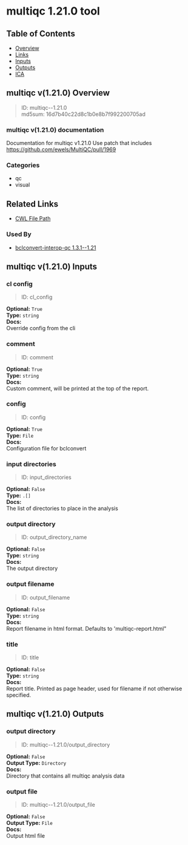 
multiqc 1.21.0 tool
===================

## Table of Contents
  
- [Overview](#multiqc-v1210-overview)  
- [Links](#related-links)  
- [Inputs](#multiqc-v1210-inputs)  
- [Outputs](#multiqc-v1210-outputs)  
- [ICA](#ica)  


## multiqc v(1.21.0) Overview



  
> ID: multiqc--1.21.0  
> md5sum: 16d7b40c22d8c1b0e8b7f992200705ad

### multiqc v(1.21.0) documentation
  
Documentation for multiqc v1.21.0
Use patch that includes https://github.com/ewels/MultiQC/pull/1969

### Categories
  
- qc  
- visual  


## Related Links
  
- [CWL File Path](../../../../../../tools/multiqc/1.21.0/multiqc__1.21.0.cwl)  


### Used By
  
- [bclconvert-interop-qc 1.3.1--1.21](../../../workflows/bclconvert-interop-qc/1.3.1--1.21/bclconvert-interop-qc__1.3.1--1.21.md)  

  


## multiqc v(1.21.0) Inputs

### cl config



  
> ID: cl_config
  
**Optional:** `True`  
**Type:** `string`  
**Docs:**  
Override config from the cli


### comment



  
> ID: comment
  
**Optional:** `True`  
**Type:** `string`  
**Docs:**  
Custom comment, will be printed at the top of the report.


### config



  
> ID: config
  
**Optional:** `True`  
**Type:** `File`  
**Docs:**  
Configuration file for bclconvert


### input directories



  
> ID: input_directories
  
**Optional:** `False`  
**Type:** `.[]`  
**Docs:**  
The list of directories to place in the analysis


### output directory



  
> ID: output_directory_name
  
**Optional:** `False`  
**Type:** `string`  
**Docs:**  
The output directory


### output filename



  
> ID: output_filename
  
**Optional:** `False`  
**Type:** `string`  
**Docs:**  
Report filename in html format.
Defaults to 'multiqc-report.html"


### title



  
> ID: title
  
**Optional:** `False`  
**Type:** `string`  
**Docs:**  
Report title.
Printed as page header, used for filename if not otherwise specified.

  


## multiqc v(1.21.0) Outputs

### output directory



  
> ID: multiqc--1.21.0/output_directory  

  
**Optional:** `False`  
**Output Type:** `Directory`  
**Docs:**  
Directory that contains all multiqc analysis data
  


### output file



  
> ID: multiqc--1.21.0/output_file  

  
**Optional:** `False`  
**Output Type:** `File`  
**Docs:**  
Output html file
  

  

